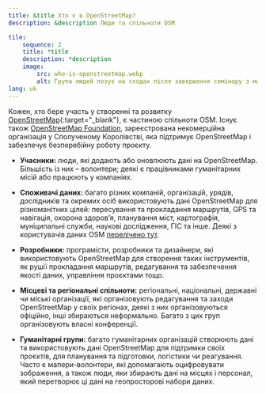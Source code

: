 ```yaml
---
title: &title Хто є в OpenStreetMap?
description: &description Люди та спільноти OSM

tile:
    sequence: 2
    title: *title 
    description: *description
    image:
        src: who-is-openstreetmap.webp
        alt: Група людей позує на сходах після завершення семінару з мапінгу
lang: uk
---
```


Кожен, хто бере участь у створенні та розвитку [OpenStreetMap](https://openstreetmap.org){:target="_blank"}, є частиною спільноти OSM. Існує також [OpenStreetMap Foundation](/about-osm-community/osm-foundation.md), зареєстрована некомерційна організація у Сполученому Королівстві, яка підтримує OpenStreetMap і забезпечує безперебійну роботу проєкту.

* **Учасники:** люди, які додають або оновлюють дані на OpenStreetMap. Більшість із них – волонтери; деякі є працівниками гуманітарних місій або працюють у компаніях.

* **Споживачі даних:** багато різних компаній, організацій, урядів, дослідників та окремих осіб використовують дані OpenStreetMap для різноманітних цілей: пересування та прокладання маршрутів, GPS та навігація, охорона здоров’я, планування міст, картографія, муніципальні служби, наукові дослідження, ГІС та інше. Деякі з користувачів даних OSM 
[перелічено тут](/about-osm-community/consumers.md).

* **Розробники:** програмісти, розробники та дизайнери, які використовують OpenStreetMap для створення таких інструментів, як рушії прокладання маршрутів, редагування та забезпечення якості даних, управління проєктами тощо.

* **Місцеві та регіональні спільноти:** регіональні, національні, державні чи міські організації, які організовують редагування та заходи OpenStreetMap у своїх регіонах, деякі з них організовуються офіційно, інші збираються неформально. Багато з цих груп організовують власні конференції.

* **Гуманітарні групи:** багато гуманітарних організацій створюють дані та використовують дані OpenStreetMap для підтримки своїх проєктів, для планування та підготовки, логістики чи реагування. Часто є мапери-волонтери, які допомагають оцифровувати зображення, а також люди, яки збирають дані на місцях і персонал, який перетворює ці дані на геопросторові набори даних.
